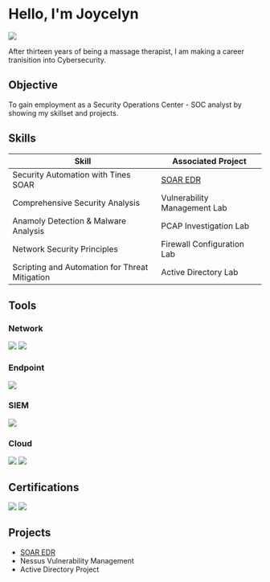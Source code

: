 # Hello, I'm Joycelyn
<a href="https://linkedin.com"><img src="https://img.shields.io/badge/-LinkedIn-0072b1?&style=for-the-badge&logo=linkedin&logoColor=white" /></a>


After thirteen years of being a massage therapist, I am making a career tranisition into Cybersecurity. 

## Objective

To gain employment as a Security Operations Center - SOC analyst by showing my skillset and projects.

## Skills

| Skill                                         | Associated Project         |
|-----------------------------------------------|----------------------------|
| Security Automation with Tines SOAR          | <a href="https://github.com/Paragonixx/SOAR-EDR">SOAR EDR</a>|
| Comprehensive Security Analysis | Vulnerability Management Lab|
| Anamoly Detection & Malware Analysis      | PCAP Investigation Lab|
| Network Security Principles                  | Firewall Configuration Lab|
| Scripting and Automation for Threat Mitigation | Active Directory Lab|


## Tools

### Network
<div>
    <img src="https://img.shields.io/badge/-Wireshark-1679A7?&style=for-the-badge&logo=Wireshark&logoColor=white" />
    <img src="https://img.shields.io/badge/-Suricata-EF3B2D?&style=for-the-badge&logo=Suricata&logoColor=white" />
</div>

### Endpoint
<div>
    <img src="https://img.shields.io/badge/-Microsoft_Defender_for_Endpoint-00A4EF?&style=for-the-badge&logo=Microsoft&logoColor=white" />
</div>


### SIEM
<div>
    <img src="https://img.shields.io/badge/-Splunk-000000?&style=for-the-badge&logo=Splunk&logoColor=white" />
</div>


### Cloud
<div>
  <img src="https://img.shields.io/badge/-AWS%20EC2-232F3E?style=for-the-badge&logo=Amazon%20AWS&logoColor=yellow" />
  <img src="https://img.shields.io/badge/-Azure-0089D6?style=for-the-badge&logo=Microsoft%20Azure&logoColor=white" />

</div>

## Certifications
<div>
<img src="https://img.shields.io/badge/-Security%2B-FF0000?&style=for-the-badge&logo=CompTIA&logoColor=white" />
<img src="https://img.shields.io/badge/-ISC2%20Certified%20in%20Cybersecurity-4D4D4D?style=for-the-badge&logo=ISC2&logoColor=white" />
</div>

## Projects
- <a href="https://github.com/Paragonixx/SOAR-EDR">SOAR EDR</a>
- Nessus Vulnerability Management
- Active Directory Project
